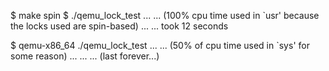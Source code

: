 $ make spin
$ ./qemu_lock_test
...
...
(100% cpu time used in `usr' because the locks used are spin-based)
...
...
took 12 seconds

$ qemu-x86_64 ./qemu_lock_test
...
...
(50% of cpu time used in `sys' for some reason)
...
...
...
(last forever...)

